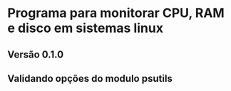 # Programa para monitorar CPU, RAM e disco em sistemas linux

## Versão 0.1.0
## Validando opções do modulo psutils
